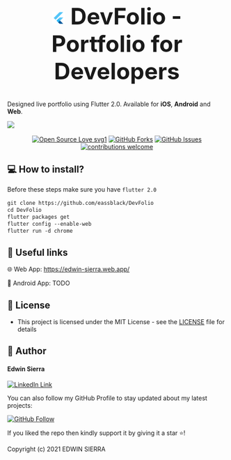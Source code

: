 <h1 align="center" style="font-size: 52px;" ><img height=30 src="https://raw.githubusercontent.com/github/explore/80688e429a7d4ef2fca1e82350fe8e3517d3494d/topics/flutter/flutter.png"> DevFolio - Portfolio for Developers</h1>

Designed live portfolio using Flutter 2.0. Available for **iOS**, **Android** and **Web**. 

<img src="https://user-images.githubusercontent.com/43790152/112185787-5ce1a300-8c22-11eb-80af-271f674f8f24.png">

<div align="center">

[![Open Source Love svg1](https://badges.frapsoft.com/os/v1/open-source.svg?v=103)](#)
[![GitHub Forks](https://img.shields.io/github/forks/saadhaxxan/Car_Game_Python_Pygame.svg?style=social&label=Fork&maxAge=2592000)](https://github.com/eassblack/DevFolio/fork)
[![GitHub Issues](https://img.shields.io/github/issues/saadhaxxan/Car_Game_Python_Pygame.svg?style=flat&label=Issues&maxAge=2592000)](https://github.com/eassblack/DevFolio/issues)
[![contributions welcome](https://img.shields.io/badge/contributions-welcome-brightgreen.svg?style=flat&label=Contributions&colorA=red&colorB=black	)](#)

</div>

## 💻 How to install?
Before these steps make sure you have `flutter 2.0`

```
git clone https://github.com/eassblack/DevFolio
cd DevFolio
flutter packages get
flutter config --enable-web
flutter run -d chrome
```

## 🔗 Useful links

🌐 Web App: https://edwin-sierra.web.app/

📱 Android App: TODO

## 🔑 License
- This project is licensed under the MIT License - see the [LICENSE](LICENSE.md) file for details

## 🧑 Author

#### Edwin Sierra
[![LinkedIn Link](https://img.shields.io/badge/Connect-EdwinSierra-blue.svg?logo=linkedin&longCache=true&style=social&label=Connect
)](https://www.linkedin.com/in/edwinsierra/)

You can also follow my GitHub Profile to stay updated about my latest projects:

[![GitHub Follow](https://img.shields.io/badge/Connect-EdwinSierra-blue.svg?logo=Github&longCache=true&style=social&label=Follow)](https://github.com/eassblack)

If you liked the repo then kindly support it by giving it a star ⭐!

Copyright (c) 2021 EDWIN SIERRA
